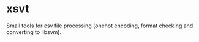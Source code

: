 # xsvt
Small tools for csv file processing (onehot encoding, format  checking and converting to libsvm).
